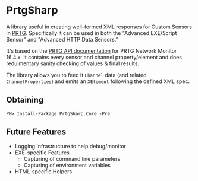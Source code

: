 # PrtgSharp

A library useful in creating well-formed XML responses for Custom Sensors in [PRTG](https://www.paessler.com/prtg). Specifically it can be used in both the "Advanced EXE/Script Sensor" and "Advanced HTTP Data Sensors."

It's based on the [PRTG API documentation](https://prtg.paessler.com/api.htm?username=demo&password=demodemo&tabid=7) for PRTG Network Monitor 16.4.x. It contains every sensor and channel property/element and does reduimentary sanity checking of values & final results.  

The library allows you to feed it `Channel` data (and related `ChannelProperties`) and emits an `XElement` following the defined XML spec.

## Obtaining

    PM> Install-Package PrtgSharp.Core -Pre

## Future Features

* Logging Infrastructure to help debug/monitor
* EXE-specific Features
  * Capturing of command line parameters
  * Capturing of environment variables
* HTML-specific Helpers
